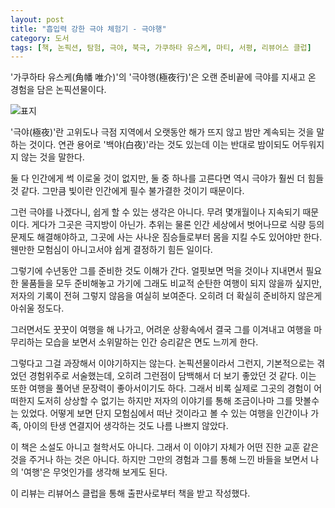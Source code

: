 ```yaml
---
layout: post
title: "흡입력 강한 극야 체험기 - 극야행"
category: 도서
tags: [책, 논픽션, 탐험, 극야, 북극, 가쿠하타 유스케, 마티, 서평, 리뷰어스 클럽]
---
```


'가쿠하타 유스케(角幡 唯介)'의
'극야행(極夜行)'은
오랜 준비끝에 극야를 지새고 온 경험을 담은 논픽션물이다.

![표지](https://lh3.googleusercontent.com/zlHll2cNtH6_cmapvdtqorkkiFgtFJ5qoHqLDegKeFIjYCljZruBjmBCodOFmJdM2tMjzkexyFd2qw=s480)

'극야(極夜)'란 고위도나 극점 지역에서 오랫동안 해가 뜨지 않고 밤만 계속되는 것을 말하는 것이다.
연관 용어로 '백야(白夜)'라는 것도 있는데 이는 반대로 밤이되도 어두워지지 않는 것을 말한다.

둘 다 인간에게 썩 이로울 것이 없지만,
둘 중 하나를 고른다면 역시 극야가 훨씬 더 힘들 것 같다.
그만큼 빛이란 인간에게 필수 불가결한 것이기 때문이다.

그런 극야를 나겠다니, 쉽게 할 수 있는 생각은 아니다.
무려 몇개월이나 지속되기 때문이다.
게다가 그곳은 극지방이 아닌가.
추위는 물론 인간 세상에서 벗어나므로 식량 등의 문제도 해결해야하고,
그곳에 사는 사나운 짐승들로부터 몸을 지킬 수도 있어야만 한다.
웬만한 모험심이 아니고서야 쉽게 결정하기 힘든 일이다.

그렇기에 수년동안 그를 준비한 것도 이해가 간다.
얼핏보면 먹을 것이나 지내면서 필요한 물품들을 모두 준비해놓고 가기에
그래도 비교적 순탄한 여행이 되지 않을까 싶지만,
저자의 기록이 전혀 그렇지 않음을 여실히 보여준다.
오히려 더 확실히 준비하지 않은게 아쉬울 정도다.

그러면서도 꿋꿋이 여행을 해 나가고,
어려운 상황속에서 결국 그를 이겨내고 여행을 마무리하는 모습을 보면서
소위말하는 인간 승리같은 면도 느끼게 한다.

그렇다고 그걸 과장해서 이야기하지는 않는다.
논픽션물이라서 그런지, 기본적으로는 겪었던 경험위주로 서술했는데,
오히려 그런점이 담백해서 더 보기 좋았던 것 같다.
이는 또한 여행을 풀어낸 문장력이 좋아서이기도 하다.
그래서 비록 실제로 그곳의 경험이 어떠한지 도저히 상상할 수 없기는 하지만
저자의 이야기를 통해 조금이나마 그를 맛볼수는 있었다.
어떻게 보면 단지 모험심에서 떠난 것이라고 볼 수 있는 여행을
인간이나 가족, 아이의 탄생 연결지어 생각하는 것도 나름 나쁘지 않았다.

이 책은 소설도 아니고 철학서도 아니다.
그래서 이 이야기 자체가 어떤 진한 교훈 같은 것을 주거나 하는 것은 아니다.
하지만 그만의 경험과 그를 통해 느낀 바들을 보면서
나의 '여행'은 무엇인가를 생각해 보게도 된다.



<div class="im im-info">
이 리뷰는 리뷰어스 클럽을 통해 출판사로부터 책을 받고 작성했다.
</div>
